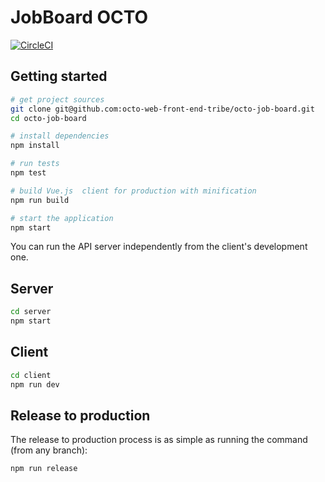 # JobBoard OCTO

[![CircleCI](https://circleci.com/gh/octo-web-front-end-tribe/octo-job-board/tree/dev.svg?style=svg)](https://circleci.com/gh/octo-web-front-end-tribe/octo-job-board/tree/dev)

## Getting started

```bash
# get project sources
git clone git@github.com:octo-web-front-end-tribe/octo-job-board.git
cd octo-job-board

# install dependencies
npm install

# run tests
npm test

# build Vue.js  client for production with minification
npm run build

# start the application
npm start
```

You can run the API server independently from the client's development one.

## Server

```bash
cd server
npm start
```

## Client

```bash
cd client
npm run dev
```

## Release to production

The release to production process is as simple as running the command (from any branch):

```bash
npm run release
```
